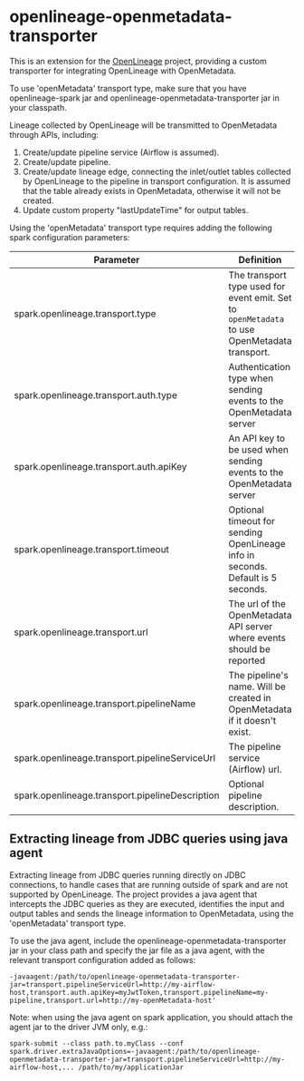 # openlineage-openmetadata-transporter
This is an extension for the [OpenLineage](https://github.com/OpenLineage/OpenLineage) project, providing a custom transporter for integrating OpenLineage with OpenMetadata.

To use 'openMetadata' transport type, make sure that you have openlineage-spark jar and openlineage-openmetadata-transporter jar in your classpath.


Lineage collected by OpenLineage will be transmitted to OpenMetadata through APIs, including:
1. Create/update pipeline service (Airflow is assumed).
2. Create/update pipeline.
3. Create/update lineage edge, connecting the inlet/outlet tables collected by OpenLineage to the pipeline in transport configuration. It is assumed that the table already exists in OpenMetadata, otherwise it will not be created.
4. Update custom property "lastUpdateTime" for output tables.


Using the 'openMetadata' transport type requires adding the following spark configuration parameters:

| Parameter                                       | Definition                                                                                   | Example                     |
-------------------------------------------------|----------------------------------------------------------------------------------------------|-----------------------------
| spark.openlineage.transport.type                | The transport type used for event emit. Set to `openMetadata` to use OpenMetadata transport. | openMetadata                |
| spark.openlineage.transport.auth.type           | Authentication type when sending events to the OpenMetadata server                           | api_key                     |
| spark.openlineage.transport.auth.apiKey         | An API key to be used when sending events to the OpenMetadata server                         | abcdefghijk                 |
| spark.openlineage.transport.timeout             | Optional timeout for sending OpenLineage info in seconds. Default is 5 seconds.              | 30                          |
| spark.openlineage.transport.url                 | The url of the OpenMetadata API server where events should be reported                       | http://my-openMetadata-host |
| spark.openlineage.transport.pipelineName        | The pipeline's name. Will be created in OpenMetadata if it doesn't exist.                    | my-pipeline                 |
| spark.openlineage.transport.pipelineServiceUrl  | The pipeline service (Airflow) url.                                                          | http://my-airflow-host      |
| spark.openlineage.transport.pipelineDescription | Optional pipeline description.                                                               | This is my ETL              |


## Extracting lineage from JDBC queries using java agent

Extracting lineage from JDBC queries running directly on JDBC connections, to handle cases that are running outside of spark and are not supported by OpenLineage.
The project provides a java agent that intercepts the JDBC queries as they are executed, identifies the input and output tables and sends the lineage information to OpenMetadata, 
using the 'openMetadata' transport type.


To use the java agent, include the openlineage-openmetadata-transporter jar in your class path and specify the jar file as a java agent, with the relevant transport configuration added as follows:

```
-javaagent:/path/to/openlineage-openmetadata-transporter-jar=transport.pipelineServiceUrl=http://my-airflow-host,transport.auth.apiKey=myJwtToken,transport.pipelineName=my-pipeline,transport.url=http://my-openMetadata-host'
```

Note: when using the java agent on spark application, you should attach the agent jar to the driver JVM only, e.g.:

```
spark-submit --class path.to.myClass --conf spark.driver.extraJavaOptions=-javaagent:/path/to/openlineage-openmetadata-transporter-jar=transport.pipelineServiceUrl=http://my-airflow-host,... /path/to/my/applicationJar
```
